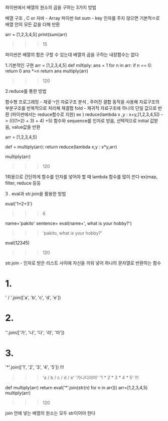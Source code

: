 파이썬에서 배열의 원소의 곱을 구하는 3가지 방법


배열 구조 , C or 자바 - Array 
파이썬 list
sum - key 인자를 주지 않으면 기본적ㅇ로 배열 안의 모든 값을 더해 반환

arr = [1,2,3,4,5]
print(sum(arr) 
>>>15

파이썬은 배열의 합은 구할 수 있는데 배열의 곱을 구하는 내장함수는 없다

1.기본적인 구현
arr = [1,2,3,4,5]
def miltiply:
    ans = 1
    for n in arr:
        if n == 0:
            return 0
        ans *=n
    return ans
multiply(arr)
>>>120

2.reduce를 통한 방법

함수형 프로그래밍 - 재귖ㄱ인 자료구조 분석 , 주어진 결합 동작을 사용해 자료구조의 부분구조를 반복적으로 처리해 재결합
fold - 재귀적 자료구조에 하나의 단일 값으로 반환 (파이썬에서는 reduce함수로 지원)
ex ) reduce(lambda x ,y : x+y,[1,2,3,4,5])  -> ((((1+2) + 3) + 4) +5)
    함수와 sequence를 인자로 받음, 선택적으로 initial 값받음, value값을 반환
    
arr = [1,2,3,4,5]

def = multiply(arr):
    return reduce(lambda x,y : x*y,arr)

multiply(arr)

>>> 120

1회용으로 간단하게 함수를 인자를 넣어야 할 때 lambda 함수를 많이 쓴다
ex)map, filter, reduce 등등

3 . eval과 str.join을 활용한 방법

eval('1+2+3')
>>> 6

name='pakito'
sentence= eval(name+', what is your hobby?')
>>> 'pakito, what is your hobby?'

eval(1*2*3*4*5)
>>>120

str.join - 인자로 받은 리스트 사이에 자신을 끼워 넣어 하나의 문자열로 반환하는 함수

# 1.
' / '.join(['a', 'b', 'c', 'd', 'e'])

# 2.
''.join(['가', '나', '다', '라', '마'])

# 3. 
'*'.join(['1', '2', '3', '4', '5'])   !!!

>>> 'a / b / c / d / e'
>>> '가나다라마'
>>> '1 * 2 * 3 * 4 * 5'  !!!

def multiply(arr)
    return eval('*'.join(str(n) for n in arr]))
arr=[1,2,3,4,5)
multiply(arr)

>>> 120

join 안에 넣는 배열의 원소는 모두 str이어야 한다